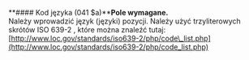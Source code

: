 **#### Kod języka (041 $a)****Pole wymagane.**  
Należy wprowadzić język (języki) pozycji. Należy użyć trzyliterowych skrótów ISO 639-2 , które można znaleźć tutaj: [http://www.loc.gov/standards/iso639-2/php/code\_list.php](http://www.loc.gov/standards/iso639-2/php/code_list.php)